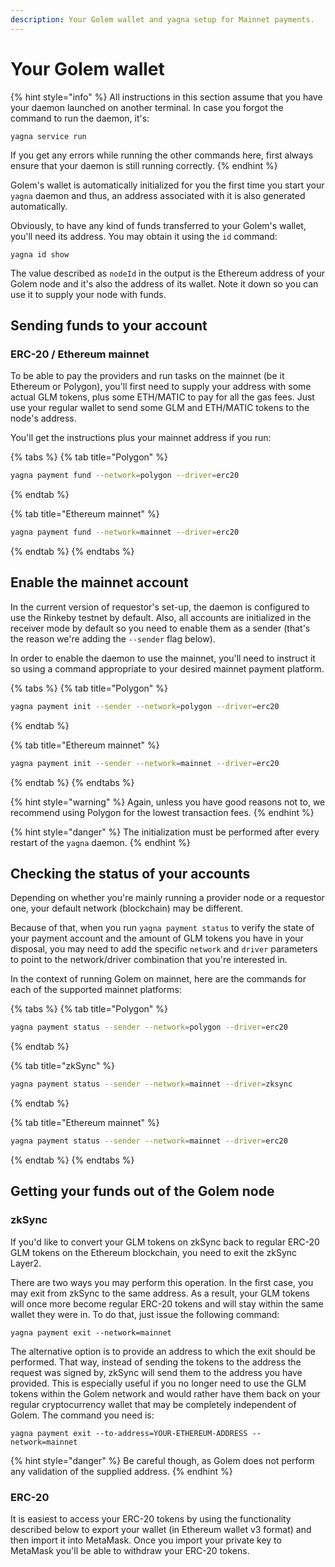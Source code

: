 ```yaml
---
description: Your Golem wallet and yagna setup for Mainnet payments.
---
```


# Your Golem wallet

{% hint style="info" %}
All instructions in this section assume that you have your daemon launched on another terminal. In case you forgot the command to run the daemon, it's:

`yagna service run`

If you get any errors while running the other commands here, first always ensure that your daemon is still running correctly.
{% endhint %}

Golem's wallet is automatically initialized for you the first time you start your `yagna` daemon and thus, an address associated with it is also generated automatically.

Obviously, to have any kind of funds transferred to your Golem's wallet, you'll need its address. You may obtain it using the `id` command:

```
yagna id show
```

The value described as `nodeId` in the output is the Ethereum address of your Golem node and it's also the address of its wallet. Note it down so you can use it to supply your node with funds.

## Sending funds to your account

### ERC-20 / Ethereum mainnet

To be able to pay the providers and run tasks on the mainnet (be it Ethereum or Polygon), you'll first need to supply your address with some actual GLM tokens, plus some ETH/MATIC to pay for all the gas fees. Just use your regular wallet to send some GLM and ETH/MATIC tokens to the node's address.

You'll get the instructions plus your mainnet address if you run:

{% tabs %}
{% tab title="Polygon" %}
```bash
yagna payment fund --network=polygon --driver=erc20
```
{% endtab %}

{% tab title="Ethereum mainnet" %}
```bash
yagna payment fund --network=mainnet --driver=erc20
```
{% endtab %}
{% endtabs %}

## Enable the mainnet account

In the current version of requestor's set-up, the daemon is configured to use the Rinkeby testnet by default. Also, all accounts are initialized in the receiver mode by default so you need to enable them as a sender (that's the reason we're adding the `--sender` flag below).

In order to enable the daemon to use the mainnet, you'll need to instruct it so using a command appropriate to your desired mainnet payment platform.

{% tabs %}
{% tab title="Polygon" %}
```bash
yagna payment init --sender --network=polygon --driver=erc20
```
{% endtab %}

{% tab title="Ethereum mainnet" %}
```bash
yagna payment init --sender --network=mainnet --driver=erc20
```
{% endtab %}
{% endtabs %}

{% hint style="warning" %}
Again, unless you have good reasons not to, we recommend using Polygon for the lowest transaction fees.
{% endhint %}

{% hint style="danger" %}
The initialization must be performed after every restart of the `yagna` daemon.
{% endhint %}

## Checking the status of your accounts

Depending on whether you're mainly running a provider node or a requestor one, your default network (blockchain) may be different.

Because of that, when you run `yagna payment status` to verify the state of your payment account and the amount of GLM tokens you have in your disposal, you may need to add the specific `network` and `driver` parameters to point to the network/driver combination that you're interested in.

In the context of running Golem on mainnet, here are the commands for each of the supported mainnet platforms:

{% tabs %}
{% tab title="Polygon" %}
```bash
yagna payment status --sender --network=polygon --driver=erc20
```
{% endtab %}

{% tab title="zkSync" %}
```bash
yagna payment status --sender --network=mainnet --driver=zksync
```
{% endtab %}

{% tab title="Ethereum mainnet" %}
```bash
yagna payment status --sender --network=mainnet --driver=erc20
```
{% endtab %}
{% endtabs %}

## Getting your funds out of the Golem node

### zkSync

If you'd like to convert your GLM tokens on zkSync back to regular ERC-20 GLM tokens on the Ethereum blockchain, you need to exit the zkSync Layer2.

There are two ways you may perform this operation. In the first case, you may exit from zkSync to the same address. As a result, your GLM tokens will once more become regular ERC-20 tokens and will stay within the same wallet they were in. To do that, just issue the following command:

```
yagna payment exit --network=mainnet
```

The alternative option is to provide an address to which the exit should be performed. That way, instead of sending the tokens to the address the request was signed by, zkSync will send them to the address you have provided. This is especially useful if you no longer need to use the GLM tokens within the Golem network and would rather have them back on your regular cryptocurrency wallet that may be completely independent of Golem. The command you need is:

```
yagna payment exit --to-address=YOUR-ETHEREUM-ADDRESS --network=mainnet
```

{% hint style="danger" %}
Be careful though, as Golem does not perform any validation of the supplied address.
{% endhint %}

### ERC-20

It is easiest to access your ERC-20 tokens by using the functionality described below to export your wallet (in Ethereum wallet v3 format) and then import it into MetaMask. Once you import your private key to MetaMask you'll be able to withdraw your ERC-20 tokens.
